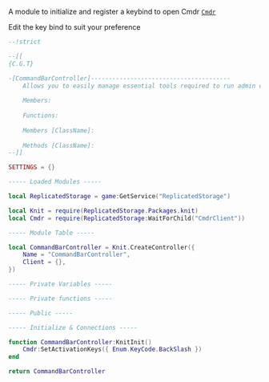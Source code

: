 A module to initialize and register a keybind to open Cmdr <a href="https://eryn.io/Cmdr/" target="_blank">`Cmdr`</a>

Edit the key bind to suit your preference 

```lua hl_lines="42 43 44"
--!strict

--[[
{C.G.T}

-[CommandBarController]---------------------------------------
	Allows you to easily manage essential tools required to run admin commands(Keybinds, e.t.c)
	
	Members:
	
	Functions:
	
	Members [ClassName]:
	
	Methods [ClassName]:
--]]

SETTINGS = {}

----- Loaded Modules -----

local ReplicatedStorage = game:GetService("ReplicatedStorage")

local Knit = require(ReplicatedStorage.Packages.knit)
local Cmdr = require(ReplicatedStorage:WaitForChild("CmdrClient"))

----- Module Table -----

local CommandBarController = Knit.CreateController({
	Name = "CommandBarController",
	Client = {},
})

----- Private Variables -----

----- Private functions -----

----- Public -----

----- Initialize & Connections -----

function CommandBarController:KnitInit()
	Cmdr:SetActivationKeys({ Enum.KeyCode.BackSlash })
end

return CommandBarController

```